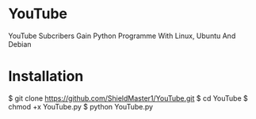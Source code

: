 # YouTube
YouTube Subcribers Gain Python Programme With Linux, Ubuntu And Debian

# Installation
$ git clone https://github.com/ShieldMaster1/YouTube.git
$ cd YouTube
$ chmod +x YouTube.py
$ python YouTube.py
